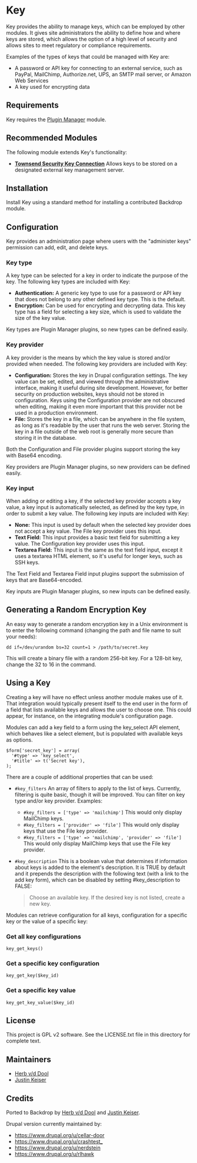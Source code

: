 # Key

Key provides the ability to manage keys, which can be employed by other
modules. It gives site administrators the ability to define how and
where keys are stored, which allows the option of a high level of
security and allows sites to meet regulatory or compliance
requirements.

Examples of the types of keys that could be managed with Key are:

* A password or API key for connecting to an external service, such as
PayPal, MailChimp, Authorize.net, UPS, an SMTP mail server, or Amazon
Web Services
* A key used for encrypting data

## Requirements

Key requires the [Plugin Manager](https://www.backdropcms.org/project/plugin_manager)
module.

## Recommended Modules

The following module extends Key's functionality:

* **[Townsend Security Key
Connection](https://www.drupal.org/project/townsec_key)** Allows keys
to be stored on a designated external key management server.

## Installation

Install Key using a standard method for installing a contributed Backdrop
module.

## Configuration

Key provides an administration page where users with the "administer
keys" permission can add, edit, and delete keys.

### Key type

A key type can be selected for a key in order to indicate the purpose
of the key. The following key types are included with Key:

* **Authentication:** A generic key type to use for a password or API
key that does not belong to any other defined key type. This is the
default.
* **Encryption:** Can be used for encrypting and decrypting data. This
key type has a field for selecting a key size, which is used to
validate the size of the key value.

Key types are Plugin Manager plugins, so new types can be defined easily.

### Key provider

A key provider is the means by which the key value is stored and/or
provided when needed. The following key providers are included with
Key:

* **Configuration:** Stores the key in Drupal configuration settings.
The key value can be set, edited, and viewed through the administrative
interface, making it useful during site development. However, for
better security on production websites, keys should not be stored in
configuration. Keys using the Configuration provider are not obscured
when editing, making it even more important that this provider not be
used in a production environment.
* **File:** Stores the key in a file, which can be anywhere in the file
system, as long as it's readable by the user that runs the web server.
Storing the key in a file outside of the web root is generally more
secure than storing it in the database.

Both the Configuration and File provider plugins support storing the
key with Base64 encoding.

Key providers are Plugin Manager plugins, so new providers can be defined
easily.

### Key input

When adding or editing a key, if the selected key provider accepts a
key value, a key input is automatically selected, as defined by the key
type, in order to submit a key value. The following key inputs are
included with Key:

* **None:** This input is used by default when the selected key
provider does not accept a key value. The File key provider uses this
input.
* **Text Field:** This input provides a basic text field for submitting
a key value. The Configuration key provider uses this input.
* **Textarea Field:** This input is the same as the text field input,
except it uses a textarea HTML element, so it's useful for longer keys,
such as SSH keys.

The Text Field and Textarea Field input plugins support the submission
of keys that are Base64-encoded.

Key inputs are Plugin Manager plugins, so new inputs can be defined easily.

## Generating a Random Encryption Key

An easy way to generate a random encryption key in a Unix environment is to
enter the following command (changing the path and file name to suit your
needs):

`dd if=/dev/urandom bs=32 count=1 > /path/to/secret.key`

This will create a binary file with a random 256-bit key. For a 128-bit key,
change the 32 to 16 in the command.

## Using a Key

Creating a key will have no effect unless another module makes use of
it. That integration would typically present itself to the end user in
the form of a field that lists available keys and allows the user to
choose one. This could appear, for instance, on the integrating
module's configuration page.

Modules can add a key field to a form using the key_select API element,
which behaves like a select element, but is populated with available
keys as options.

```
$form['secret_key'] = array(
  '#type' => 'key_select',
  '#title' => t('Secret key'),
);
```

There are a couple of additional properties that can be used:

* `#key_filters` An array of filters to apply to the list of keys.
Currently, filtering is quite basic, though it will be improved. You can
filter on key type and/or key provider. Examples:
  * `#key_filters = ['type' => 'mailchimp']` This would only display
    MailChimp keys.
  * `#key_filters = ['provider' => 'file']` This would only display keys
    that use the File key provider.
  * `#key_filters = ['type' => 'mailchimp', 'provider' => 'file']`
    This would only display MailChimp keys that use the File key provider.
* `#key_description` This is a boolean value that determines if information
  about keys is added to the element's description. It is TRUE by default
  and it prepends the description with the following text (with a link to
  the add key form), which can be disabled by setting #key_description to 
  FALSE:

  > Choose an available key. If the desired key is not listed, create a new
    key.

Modules can retrieve configuration for all keys, configuration for a specific
key or the value of a specific key:

### Get all key configurations

`key_get_keys()`

### Get a specific key configuration

`key_get_key($key_id)`

### Get a specific key value

`key_get_key_value($key_id)`

## License

This project is GPL v2 software. See the LICENSE.txt file in this directory for
complete text.

## Maintainers

* [Herb v/d Dool](https://github.com/herbdool)
* [Justin Keiser](https://github.com/keiserjb)

## Credits

Ported to Backdrop by [Herb v/d Dool](https://github.com/herbdool) and
[Justin Keiser](https://github.com/keiserjb).

Drupal version currently maintained by:

* <https://www.drupal.org/u/cellar-door>
* <https://www.drupal.org/u/crashtest_>
* <https://www.drupal.org/u/nerdstein>
* <https://www.drupal.org/u/rlhawk>
